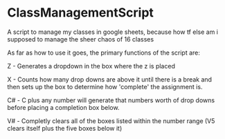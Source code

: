 # ClassManagementScript
A script to manage my classes in google sheets, because how tf else am i supposed to manage the sheer chaos of 16 classes


As far as how to use it goes, the primary functions of the script are:

Z - Generates a dropdown in the box where the z is placed

X - Counts how many drop downs are above it until there is a break and then sets up the box to determine how 'complete' the assignment is.

C# - C plus any number will generate that numbers worth of drop downs before placing a completion box below.

V# - Completly clears all of the boxes listed within the number range (V5 clears itself plus the five boxes below it)

